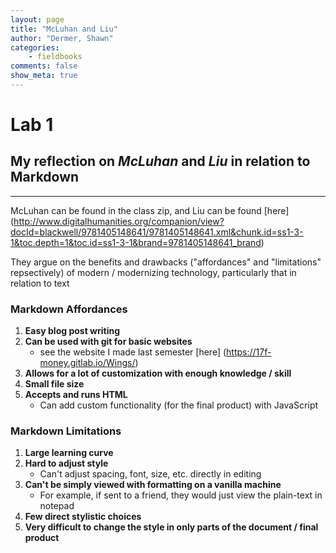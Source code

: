 ```yaml
---
layout: page  
title: "McLuhan and Liu"  
author: "Dermer, Shawn"  
categories:  
   	- fieldbooks  
comments: false  
show_meta: true    
---
```


# Lab 1
## My reflection on *McLuhan* and *Liu* in relation to Markdown
---

McLuhan can be found in the class zip, and Liu can be found [here] (http://www.digitalhumanities.org/companion/view?docId=blackwell/9781405148641/9781405148641.xml&chunk.id=ss1-3-1&toc.depth=1&toc.id=ss1-3-1&brand=9781405148641_brand)

They argue on the benefits and drawbacks ("affordances" and "limitations" repsectively) of modern / modernizing technology, particularly that in relation to text

### Markdown Affordances  
1. **Easy blog post writing**  
2. **Can be used with git for basic websites**
	+ see the website I made last semester [here] (https://17f-money.gitlab.io/Wings/)
3. **Allows for a lot of customization with enough knowledge / skill**
4. **Small file size**
5. **Accepts and runs HTML**
	+ Can add custom functionality (for the final product) with JavaScript

### Markdown Limitations   
1. **Large learning curve**
2. **Hard to adjust style**
	+ Can't adjust spacing, font, size, etc. directly in editing
3. **Can't be simply viewed with formatting on a vanilla machine**
	+ For example, if sent to a friend, they would just view the plain-text in notepad
4. **Few direct stylistic choices**
5. **Very difficult to change the style in only parts of the document / final product**